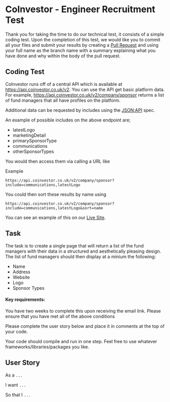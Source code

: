 # CoInvestor - Engineer Recruitment Test
Thank you for taking the time to do our technical test, it consists of a simple coding test.
Upon the completion of this test, we would like you to commit all your files and submit your results by creating a [Pull Request](https://github.com/CoInvestor/tech-test/pulls) and using your full name as the branch name with a summary explaining what you have done and why within the body of the pull request.

## Coding Test
CoInvestor runs off of a central API which is available at https://api.coinvestor.co.uk/v2. You can use the API get basic platform data. For example, https://api.coinvestor.co.uk/v2/company/sponsor returns a list of fund managers that all have profiles on the platform. 

Additional data can be requested by includes using the [JSON:API](http://jsonapi.org/) spec.

An example of possible includes on the above endpoint are;

* latestLogo
* marketingDetail
* primarySponsorType
* communications
* otherSponsorTypes

You would then access them via calling a URL like

Example

`https://api.coinvestor.co.uk/v2/company/sponsor?include=communications,latestLogo`

You could then sort these results by name using 

`https://api.coinvestor.co.uk/v2/company/sponsor?include=communications,latestLogo&sort=name`

You can see an example of this on our [Live Site](https://www.coinvestor.co.uk/managers).

## Task
The task is to create a single page that will return a list of the fund managers with their data in a structured and aesthetically pleasing design. The list of fund managers should then display at a minium the following:

* Name
* Address
* Website
* Logo
* Sponsor Types

#### Key requirements:

You have two weeks to complete this upon receiving the email link. Please ensure that you have met all of the above conditions

Please complete the user story below and place it in comments at the top of your code.

Your code should compile and run in one step. Feel free to use whatever frameworks/libraries/packages you like.

## User Story
As a `...`

I want `...`

So that I `...`
